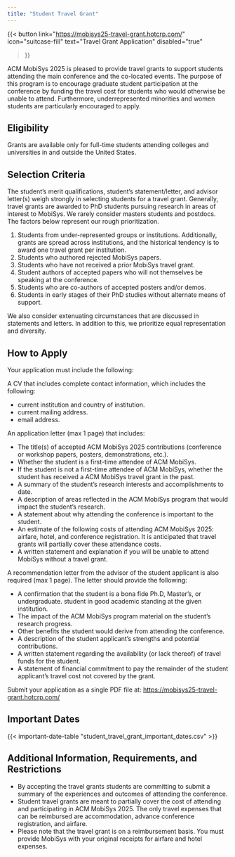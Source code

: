 ```yaml
---
title: "Student Travel Grant"
---
```


{{<
    button
    link="https://mobisys25-travel-grant.hotcrp.com/" 
    icon="suitcase-fill"
    text="Travel Grant Application"
    disabled="true"
>}}

ACM MobiSys 2025 is pleased to provide travel grants to support students attending the main conference and the co-located events. The purpose of this program is to encourage graduate student participation at the conference by funding the travel cost for students who would otherwise be unable to attend. Furthermore, underrepresented minorities and women students are particularly encouraged to apply.

## Eligibility

Grants are available only for full-time students attending colleges and universities in and outside the United States.

## Selection Criteria

The student’s merit qualifications, student’s statement/letter, and advisor letter(s) weigh strongly in selecting students for a travel grant. Generally, travel grants are awarded to PhD students pursuing research in areas of interest to MobiSys. We rarely consider masters students and postdocs. The factors below represent our rough prioritization.

1.	Students from under-represented groups or institutions. Additionally, grants are spread across institutions, and the historical tendency is to award one travel grant per institution.
2.	Students who authored rejected MobiSys papers.
3.	Students who have not received a prior MobiSys travel grant.
4.	Student authors of accepted papers who will not themselves be speaking at the conference.
5.	Students who are co-authors of accepted posters and/or demos.
6.	Students in early stages of their PhD studies without alternate means of support.

We also consider extenuating circumstances that are discussed in statements and letters. In addition to this, we prioritize equal representation and diversity.

## How to Apply

Your application must include the following:

A CV that includes complete contact information, which includes the following:

- current institution and country of institution.
- current mailing address.
- email address.

An application letter (max 1 page) that includes:

- The title(s) of accepted ACM MobiSys 2025 contributions (conference or workshop papers, posters, demonstrations, etc.).
- Whether the student is a first-time attendee of ACM MobiSys.
- If the student is not a first-time attendee of ACM MobiSys, whether the student has received a ACM MobiSys travel grant in the past.
- A summary of the student’s research interests and accomplishments to date.
- A description of areas reflected in the ACM MobiSys program that would impact the student’s research.
- A statement about why attending the conference is important to the student.
- An estimate of the following costs of attending ACM MobiSys 2025: airfare, hotel, and conference registration. It is anticipated that travel grants will partially cover these attendance costs.
- A written statement and explanation if you will be unable to attend MobiSys without a travel grant.

A recommendation letter from the advisor of the student applicant is also required (max 1 page). The letter should provide the following:

- A confirmation that the student is a bona fide Ph.D, Master’s, or undergraduate. student in good academic standing at the given institution.
- The impact of the ACM MobiSys program material on the student’s research progress.
- Other benefits the student would derive from attending the conference.
- A description of the student applicant’s strengths and potential contributions.
- A written statement regarding the availability (or lack thereof) of travel funds for the student.
- A statement of financial commitment to pay the remainder of the student applicant’s travel cost not covered by the grant.

Submit your application as a single PDF file at: https://mobisys25-travel-grant.hotcrp.com/

## Important Dates

{{< important-date-table "student_travel_grant_important_dates.csv" >}}

## Additional Information, Requirements, and Restrictions

- By accepting the travel grants students are committing to submit a summary of the experiences and outcomes of attending the conference.
- Student travel grants are meant to partially cover the cost of attending and participating in ACM MobiSys 2025. The only travel expenses that can be reimbursed are accommodation, advance conference registration, and airfare.
- Please note that the travel grant is on a reimbursement basis. You must provide MobiSys with your original receipts for airfare and hotel expenses.
